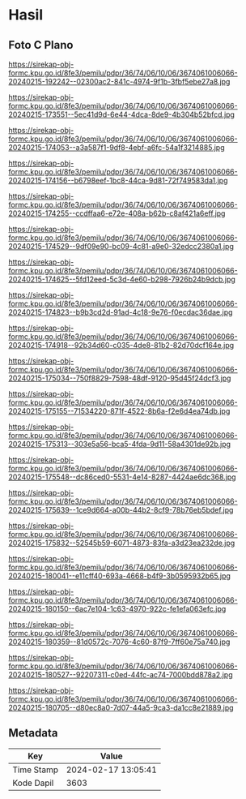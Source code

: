# Hasil

## Foto C Plano

https://sirekap-obj-formc.kpu.go.id/8fe3/pemilu/pdpr/36/74/06/10/06/3674061006066-20240215-192242--02300ac2-841c-4974-9f1b-3fbf5ebe27a8.jpg

https://sirekap-obj-formc.kpu.go.id/8fe3/pemilu/pdpr/36/74/06/10/06/3674061006066-20240215-173551--5ec41d9d-6e44-4dca-8de9-4b304b52bfcd.jpg

https://sirekap-obj-formc.kpu.go.id/8fe3/pemilu/pdpr/36/74/06/10/06/3674061006066-20240215-174053--a3a587f1-9df8-4ebf-a6fc-54a1f3214885.jpg

https://sirekap-obj-formc.kpu.go.id/8fe3/pemilu/pdpr/36/74/06/10/06/3674061006066-20240215-174156--b6798eef-1bc8-44ca-9d81-72f749583da1.jpg

https://sirekap-obj-formc.kpu.go.id/8fe3/pemilu/pdpr/36/74/06/10/06/3674061006066-20240215-174255--ccdffaa6-e72e-408a-b62b-c8af421a6eff.jpg

https://sirekap-obj-formc.kpu.go.id/8fe3/pemilu/pdpr/36/74/06/10/06/3674061006066-20240215-174529--9df09e90-bc09-4c81-a9e0-32edcc2380a1.jpg

https://sirekap-obj-formc.kpu.go.id/8fe3/pemilu/pdpr/36/74/06/10/06/3674061006066-20240215-174625--5fd12eed-5c3d-4e60-b298-7926b24b9dcb.jpg

https://sirekap-obj-formc.kpu.go.id/8fe3/pemilu/pdpr/36/74/06/10/06/3674061006066-20240215-174823--b9b3cd2d-91ad-4c18-9e76-f0ecdac36dae.jpg

https://sirekap-obj-formc.kpu.go.id/8fe3/pemilu/pdpr/36/74/06/10/06/3674061006066-20240215-174918--92b34d60-c035-4de8-81b2-82d70dcf164e.jpg

https://sirekap-obj-formc.kpu.go.id/8fe3/pemilu/pdpr/36/74/06/10/06/3674061006066-20240215-175034--750f8829-7598-48df-9120-95d45f24dcf3.jpg

https://sirekap-obj-formc.kpu.go.id/8fe3/pemilu/pdpr/36/74/06/10/06/3674061006066-20240215-175155--71534220-871f-4522-8b6a-f2e6d4ea74db.jpg

https://sirekap-obj-formc.kpu.go.id/8fe3/pemilu/pdpr/36/74/06/10/06/3674061006066-20240215-175313--303e5a56-bca5-4fda-9d11-58a4301de92b.jpg

https://sirekap-obj-formc.kpu.go.id/8fe3/pemilu/pdpr/36/74/06/10/06/3674061006066-20240215-175548--dc86ced0-5531-4e14-8287-4424ae6dc368.jpg

https://sirekap-obj-formc.kpu.go.id/8fe3/pemilu/pdpr/36/74/06/10/06/3674061006066-20240215-175639--1ce9d664-a00b-44b2-8cf9-78b76eb5bdef.jpg

https://sirekap-obj-formc.kpu.go.id/8fe3/pemilu/pdpr/36/74/06/10/06/3674061006066-20240215-175832--52545b59-6071-4873-83fa-a3d23ea232de.jpg

https://sirekap-obj-formc.kpu.go.id/8fe3/pemilu/pdpr/36/74/06/10/06/3674061006066-20240215-180041--e11cff40-693a-4668-b4f9-3b0595932b65.jpg

https://sirekap-obj-formc.kpu.go.id/8fe3/pemilu/pdpr/36/74/06/10/06/3674061006066-20240215-180150--6ac7e104-1c63-4970-922c-fe1efa063efc.jpg

https://sirekap-obj-formc.kpu.go.id/8fe3/pemilu/pdpr/36/74/06/10/06/3674061006066-20240215-180359--81d0572c-7076-4c60-87f9-7ff60e75a740.jpg

https://sirekap-obj-formc.kpu.go.id/8fe3/pemilu/pdpr/36/74/06/10/06/3674061006066-20240215-180527--92207311-c0ed-44fc-ac74-7000bdd878a2.jpg

https://sirekap-obj-formc.kpu.go.id/8fe3/pemilu/pdpr/36/74/06/10/06/3674061006066-20240215-180705--d80ec8a0-7d07-44a5-9ca3-da1cc8e21889.jpg


## Metadata

| Key        | Value               |
| ---------- | ------------------- |
| Time Stamp | 2024-02-17 13:05:41 |
| Kode Dapil | 3603                |



